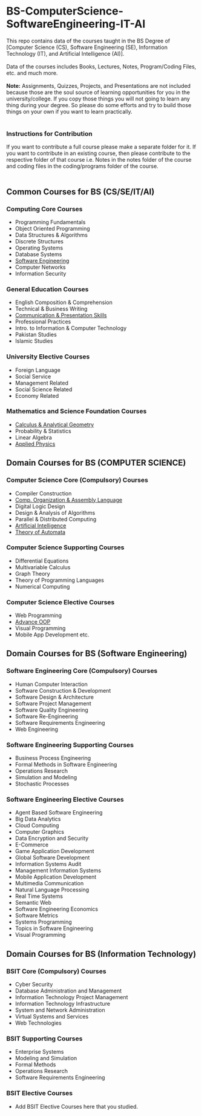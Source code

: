 # BS-ComputerScience-SoftwareEngineering-IT-AI
This repo contains data of the courses taught in the BS Degree of [Computer Science (CS), Software Engineering (SE), Information Technology (IT), and Artificial Intelligence (AI)]. 
<br> <br>
Data of the courses includes Books, Lectures, Notes, Program/Coding Files, etc. and much more. <br><br>
**Note:** Assignments, Quizzes, Projects, and Presentations are not included because those are the soul source of learning opportunities for you in the university/college. If you copy those things you will not going to learn any thing during your degree. So please do some efforts and try to build those things on your own if you want to learn practically. <br><br>
### Instructions for Contribution
If you want to contribute a full course please make a separate folder for it. If you want to contribute in an existing course, then please contribute to the respective folder of that course i.e. Notes in the notes folder of the course and coding files in the coding/programs folder of the course.
<br><br>
## Common Courses for BS (CS/SE/IT/AI) <br>
### Computing Core Courses
* Programming Fundamentals
* Object Oriented Programming
* Data Structures & Algorithms
* Discrete Structures
* Operating Systems
* Database Systems
* [Software Engineering](https://github.com/humairshoukat/BS-ComputerScience-SoftwareEngineering-IT-AI/tree/main/Software-Engineering)
* Computer Networks
* Information Security

### General Education Courses
* English Composition & Comprehension
* Technical & Business Writing 
* [Communication & Presentation Skills](https://github.com/humairshoukat/BS-ComputerScience-SoftwareEngineering-IT-AI/tree/main/Communication%20%26%20Presentation%20skills)
* Professional Practices
* Intro. to Information & Computer Technology
* Pakistan Studies
* Islamic Studies
 
### University Elective Courses
* Foreign Language
* Social Service
* Management Related
* Social Science Related
* Economy Related

### Mathematics and Science Foundation Courses
* [Calculus & Analytical Geometry](https://github.com/humairshoukat/BS-ComputerScience-SoftwareEngineering-IT-AI/tree/main/Calculus%20%26%20Analytical%20Geometry) 
* Probability & Statistics
* Linear Algebra
* [Applied Physics](https://github.com/humairshoukat/BS-ComputerScience-SoftwareEngineering-IT-AI/tree/main/Applied%20Physics%20%26%20Electronics)

## Domain Courses for BS (COMPUTER SCIENCE) <br>
### Computer Science Core (Compulsory) Courses
* Compiler Construction
* [Comp. Organization & Assembly Language](https://github.com/humairshoukat/BS-ComputerScience-SoftwareEngineering-IT-AI/tree/main/Computer%20Organization%20%26%20Assembly%20Language)
* Digital Logic Design
* Design & Analysis of Algorithms
* Parallel & Distributed Computing
* [Artificial Intelligence](https://github.com/humairshoukat/BS-ComputerScience-SoftwareEngineering-IT-AI/tree/main/Artificial%20Intelligence)
* [Theory of Automata](https://github.com/humairshoukat/BS-ComputerScience-SoftwareEngineering-IT-AI/tree/main/Automata%20Theory)

### Computer Science Supporting Courses
* Differential Equations
* Multivariable Calculus
* Graph Theory
* Theory of Programming Languages
* Numerical Computing

### Computer Science Elective Courses
* Web Programming
* [Advance OOP](https://github.com/humairshoukat/BS-ComputerScience-SoftwareEngineering-IT-AI/tree/main/Advance%20OOP)
* Visual Programming
* Mobile App Development etc.

## Domain Courses for BS (Software Engineering) <br>
### Software Engineering Core (Compulsory) Courses
* Human Computer Interaction
* Software Construction & Development
* Software Design & Architecture
* Software Project Management
* Software Quality Engineering
* Software Re-Engineering
* Software Requirements Engineering
* Web Engineering 

### Software Engineering Supporting Courses
* Business Process Engineering
* Formal Methods in Software Engineering
* Operations Research
* Simulation and Modeling
* Stochastic Processes

### Software Engineering Elective Courses
* Agent Based Software Engineering
* Big Data Analytics
* Cloud Computing
* Computer Graphics
* Data Encryption and Security
* E-Commerce
* Game Application Development
* Global Software Development
* Information Systems Audit
* Management Information Systems
* Mobile Application Development
* Multimedia Communication
* Natural Language Processing
* Real Time Systems
* Semantic Web
* Software Engineering Economics
* Software Metrics
* Systems Programming
* Topics in Software Engineering
* Visual Programming 

## Domain Courses for BS (Information Technology) <br>
### BSIT Core (Compulsory) Courses
* Cyber Security
* Database Administration and Management
* Information Technology Project Management
* Information Technology Infrastructure
* System and Network Administration
* Virtual Systems and Services
* Web Technologies 

### BSIT Supporting Courses
* Enterprise Systems
* Modeling and Simulation
* Formal Methods
* Operations Research
* Software Requirements Engineering 

### BSIT Elective Courses
* Add BSIT Elective Courses here that you studied.
